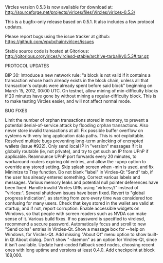 Vircles version 0.5.3 is now available for download at:
http://sourceforge.net/projects/virlces/files/Vircles/virlces-0.5.3/

This is a bugfix-only release based on 0.5.1.
It also includes a few protocol updates.

Please report bugs using the issue tracker at github:
https://github.com/vpubchain/virlces/issues

Stable source code is hosted at Gitorious:
http://gitorious.org/virlces/virclesd-stable/archive-tarball/v0.5.3#.tar.gz

PROTOCOL UPDATES

BIP 30: Introduce a new network rule: "a block is not valid if it contains a transaction whose hash already exists in the block chain, unless all that transaction's outputs were already spent before said block" beginning on March 15, 2012, 00:00 UTC.
On testnet, allow mining of min-difficulty blocks if 20 minutes have gone by without mining a regular-difficulty block. This is to make testing Vircles easier, and will not affect normal mode.

BUG FIXES

Limit the number of orphan transactions stored in memory, to prevent a potential denial-of-service attack by flooding orphan transactions. Also never store invalid transactions at all.
Fix possible buffer overflow on systems with very long application data paths. This is not exploitable.
Resolved multiple bugs preventing long-term unlocking of encrypted wallets
(issue #922).
Only send local IP in "version" messages if it is globally routable (ie, not private), and try to get such an IP from UPnP if applicable.
Reannounce UPnP port forwards every 20 minutes, to workaround routers expiring old entries, and allow the -upnp option to override any stored setting.
Skip splash screen when -min is used, and fix Minimize to Tray function.
Do not blank "label" in Vircles-Qt "Send" tab, if the user has already entered something.
Correct various labels and messages.
Various memory leaks and potential null pointer deferences have been fixed.
Handle invalid Vircles URIs using "virlces://" instead of "virlces:".
Several shutdown issues have been fixed.
Revert to "global progress indication", as starting from zero every time was considered too confusing for many users.
Check that keys stored in the wallet are valid at startup, and if not, report corruption.
Enable accessible widgets on Windows, so that people with screen readers such as NVDA can make sense of it.
Various build fixes.
If no password is specified to virclesd, recommend a secure password.
Automatically focus and scroll to new "Send coins" entries in Vircles-Qt.
Show a message box for --help on Windows, for Vircles-Qt.
Add missing "About Qt" menu option to show built-in Qt About dialog.
Don't show "-daemon" as an option for Vircles-Qt, since it isn't available.
Update hard-coded fallback seed nodes, choosing recent ones with long uptime and versions at least 0.4.0.
Add checkpoint at block 168,000.
